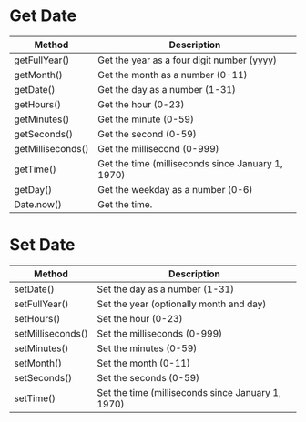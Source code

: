 # Get Date

| Method            | Description                                       |
| ----------------- | ------------------------------------------------- |
| getFullYear()     | Get the year as a four digit number (yyyy)        |
| getMonth()        | Get the month as a number (0-11)                  |
| getDate()         | Get the day as a number (1-31)                    |
| getHours()        | Get the hour (0-23)                               |
| getMinutes()      | Get the minute (0-59)                             |
| getSeconds()      | Get the second (0-59)                             |
| getMilliseconds() | Get the millisecond (0-999)                       |
| getTime()         | Get the time (milliseconds since January 1, 1970) |
| getDay()          | Get the weekday as a number (0-6)                 |
| Date.now()        | Get the time.                                     |

# Set Date

| Method            | Description                                       |
| ----------------- | ------------------------------------------------- |
| setDate()         | Set the day as a number (1-31)                    |
| setFullYear()     | Set the year (optionally month and day)           |
| setHours()        | Set the hour (0-23)                               |
| setMilliseconds() | Set the milliseconds (0-999)                      |
| setMinutes()      | Set the minutes (0-59)                            |
| setMonth()        | Set the month (0-11)                              |
| setSeconds()      | Set the seconds (0-59)                            |
| setTime()         | Set the time (milliseconds since January 1, 1970) |
